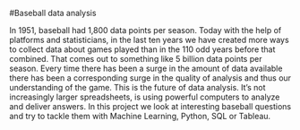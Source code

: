 #Baseball data analysis

In 1951, baseball had 1,800 data points per season. Today with the help of platforms and statisticians, in the last ten years we have created more ways to collect data about games played than in the 110 odd years before that combined. That comes out to something like 5 billion data points per season. Every time there has been a surge in the amount of data available there has been a corresponding surge in the quality of analysis and thus our understanding of the game. This is the future of data analysis. It’s not increasingly larger spreadsheets, is using powerful computers to analyze and deliver answers. In this project we look at interesting baseball questions and try to tackle them with Machine Learning, Python, SQL or Tableau.

